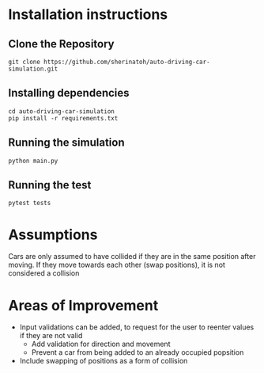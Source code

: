 # Installation instructions

## Clone the Repository
```
git clone https://github.com/sherinatoh/auto-driving-car-simulation.git
```
## Installing dependencies
```
cd auto-driving-car-simulation
pip install -r requirements.txt
```

## Running the simulation
```
python main.py
```

## Running the test
```
pytest tests
```


# Assumptions
Cars are only assumed to have collided if they are in the same position after moving. If they move towards each other (swap positions), it is not considered a collision

# Areas of Improvement
- Input validations can be added, to request for the user to reenter values if they are not valid
    - Add validation for direction and movement
    - Prevent a car from being added to an already occupied popsition
- Include swapping of positions as a form of collision